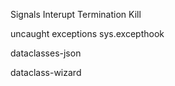 Signals
    Interupt
    Termination
    Kill


uncaught exceptions
sys.excepthook

dataclasses-json

dataclass-wizard
